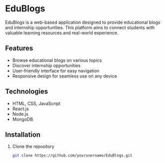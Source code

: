 # EduBlogs

EduBlogs is a web-based application designed to provide educational blogs and internship opportunities. This platform aims to connect students with valuable learning resources and real-world experience.

## Features

- Browse educational blogs on various topics
- Discover internship opportunities
- User-friendly interface for easy navigation
- Responsive design for seamless use on any device

## Technologies

- HTML, CSS, JavaScript
- React.js
- Node.js
- MongoDB

## Installation

1. Clone the repository
   ```bash
   git clone https://github.com/yourusername/EduBlogs.git
